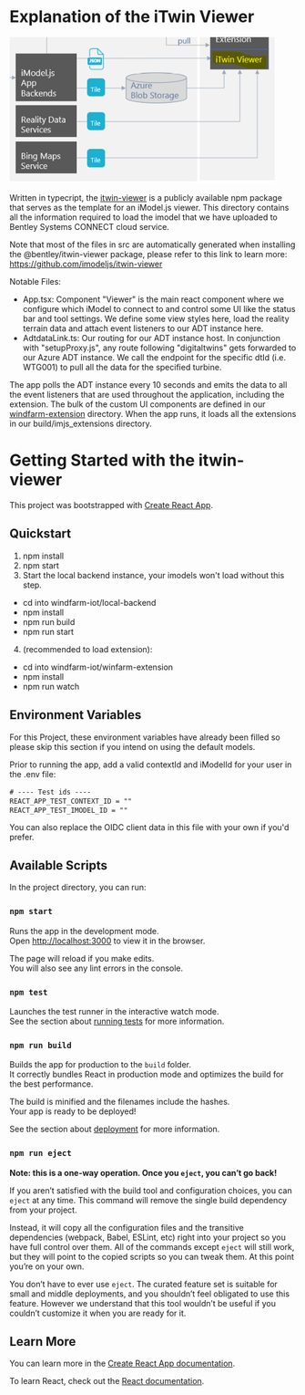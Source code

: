 # Explanation of the iTwin Viewer

![Dataflow Diagram](../images/iTwinViewer.png)

Written in typecript, the [itwin-viewer](https://github.com/imodeljs/itwin-viewer) is a publicly available npm package that serves as the template for an iModel.js viewer. This directory contains all the information required to load the imodel that we have uploaded to Bentley Systems CONNECT cloud service.

Note that most of the files in src are automatically generated when installing the @bentley/itwin-viewer package, please refer to this link to learn more: https://github.com/imodeljs/itwin-viewer

Notable Files:

- App.tsx: Component "Viewer" is the main react component where we configure which iModel to connect to and control some UI like the status bar and tool settings. We define some view styles here, load the reality terrain data and attach event listeners to our ADT instance here.
- AdtdataLink.ts: Our routing for our ADT instance host. In conjunction with "setupProxy.js", any route following "digitaltwins" gets forwarded to our Azure ADT instance. We call the endpoint for the specific dtId (i.e. WTG001) to pull all the data for the specified turbine.

The app polls the ADT instance every 10 seconds and emits the data to all the event listeners that are used throughout the application, including the extension. The bulk of the custom UI components are defined in our [windfarm-extension](https://github.com/iModeljs-meets-AzureDT/windfarm-iot/tree/main/windfarm-extension) directory. When the app runs, it loads all the extensions in our build/imjs_extensions directory.

# Getting Started with the itwin-viewer

This project was bootstrapped with [Create React App](https://github.com/facebook/create-react-app).

## Quickstart

1. npm install
2. npm start
3. Start the local backend instance, your imodels won't load without this step.
- cd into windfarm-iot/local-backend
- npm install
- npm run build
- npm run start
4. (recommended to load extension):
- cd into windfarm-iot/winfarm-extension
- npm install
- npm run watch

## Environment Variables

For this Project, these environment variables have already been filled so please skip this section if you intend on using the default models.

Prior to running the app, add a valid contextId and iModelId for your user in the .env file:

```
# ---- Test ids ----
REACT_APP_TEST_CONTEXT_ID = ""
REACT_APP_TEST_IMODEL_ID = ""
```

You can also replace the OIDC client data in this file with your own if you'd prefer.

## Available Scripts

In the project directory, you can run:

### `npm start`

Runs the app in the development mode.\
Open [http://localhost:3000](http://localhost:3000) to view it in the browser.

The page will reload if you make edits.\
You will also see any lint errors in the console.

### `npm test`

Launches the test runner in the interactive watch mode.\
See the section about [running tests](https://facebook.github.io/create-react-app/docs/running-tests) for more information.

### `npm run build`

Builds the app for production to the `build` folder.\
It correctly bundles React in production mode and optimizes the build for the best performance.

The build is minified and the filenames include the hashes.\
Your app is ready to be deployed!

See the section about [deployment](https://facebook.github.io/create-react-app/docs/deployment) for more information.

### `npm run eject`

**Note: this is a one-way operation. Once you `eject`, you can’t go back!**

If you aren’t satisfied with the build tool and configuration choices, you can `eject` at any time. This command will remove the single build dependency from your project.

Instead, it will copy all the configuration files and the transitive dependencies (webpack, Babel, ESLint, etc) right into your project so you have full control over them. All of the commands except `eject` will still work, but they will point to the copied scripts so you can tweak them. At this point you’re on your own.

You don’t have to ever use `eject`. The curated feature set is suitable for small and middle deployments, and you shouldn’t feel obligated to use this feature. However we understand that this tool wouldn’t be useful if you couldn’t customize it when you are ready for it.

## Learn More

You can learn more in the [Create React App documentation](https://facebook.github.io/create-react-app/docs/getting-started).

To learn React, check out the [React documentation](https://reactjs.org/).
